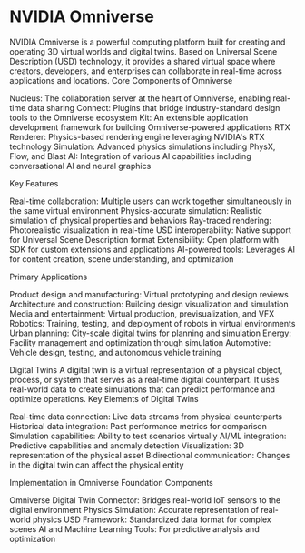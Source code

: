 # NVIDIA Omniverse

NVIDIA Omniverse is a powerful computing platform built for creating and operating 3D virtual worlds and digital twins. Based on Universal Scene Description (USD) technology, it provides a shared virtual space where creators, developers, and enterprises can collaborate in real-time across applications and locations.
Core Components of Omniverse

Nucleus: The collaboration server at the heart of Omniverse, enabling real-time data sharing
Connect: Plugins that bridge industry-standard design tools to the Omniverse ecosystem
Kit: An extensible application development framework for building Omniverse-powered applications
RTX Renderer: Physics-based rendering engine leveraging NVIDIA's RTX technology
Simulation: Advanced physics simulations including PhysX, Flow, and Blast
AI: Integration of various AI capabilities including conversational AI and neural graphics

Key Features

Real-time collaboration: Multiple users can work together simultaneously in the same virtual environment
Physics-accurate simulation: Realistic simulation of physical properties and behaviors
Ray-traced rendering: Photorealistic visualization in real-time
USD interoperability: Native support for Universal Scene Description format
Extensibility: Open platform with SDK for custom extensions and applications
AI-powered tools: Leverages AI for content creation, scene understanding, and optimization

Primary Applications

Product design and manufacturing: Virtual prototyping and design reviews
Architecture and construction: Building design visualization and simulation
Media and entertainment: Virtual production, previsualization, and VFX
Robotics: Training, testing, and deployment of robots in virtual environments
Urban planning: City-scale digital twins for planning and simulation
Energy: Facility management and optimization through simulation
Automotive: Vehicle design, testing, and autonomous vehicle training

Digital Twins
A digital twin is a virtual representation of a physical object, process, or system that serves as a real-time digital counterpart. It uses real-world data to create simulations that can predict performance and optimize operations.
Key Elements of Digital Twins

Real-time data connection: Live data streams from physical counterparts
Historical data integration: Past performance metrics for comparison
Simulation capabilities: Ability to test scenarios virtually
AI/ML integration: Predictive capabilities and anomaly detection
Visualization: 3D representation of the physical asset
Bidirectional communication: Changes in the digital twin can affect the physical entity

Implementation in Omniverse
Foundation Components

Omniverse Digital Twin Connector: Bridges real-world IoT sensors to the digital environment
Physics Simulation: Accurate representation of real-world physics
USD Framework: Standardized data format for complex scenes
AI and Machine Learning Tools: For predictive analysis and optimization
